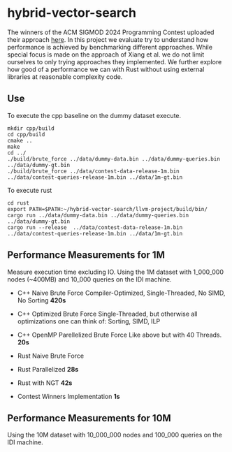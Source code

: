 # hybrid-vector-search

The winners of the ACM SIGMOD 2024 Programming Contest uploaded their approach [here](https://github.com/KevinZeng08/sigmod-2024-contest).
In this project we evaluate try to understand how performance is achieved by benchmarking different approaches. 
While special focus is made on the approach of Xiang et al. we do not limit ourselves to only trying approaches they implemented.
We further explore how good of a performance we can with Rust without using external libraries at reasonable complexity code.

## Use

To execute the cpp baseline on the dummy dataset execute.
```
mkdir cpp/build
cd cpp/build
cmake ..
make
cd ../
./build/brute_force ../data/dummy-data.bin ../data/dummy-queries.bin ../data/dummy-gt.bin
./build/brute_force ../data/contest-data-release-1m.bin ../data/contest-queries-release-1m.bin ../data/1m-gt.bin
```

To execute rust
```
cd rust
export PATH=$PATH:~/hybrid-vector-search/llvm-project/build/bin/
cargo run ../data/dummy-data.bin ../data/dummy-queries.bin ../data/dummy-gt.bin
cargo run --release  ../data/contest-data-release-1m.bin ../data/contest-queries-release-1m.bin ../data/1m-gt.bin
```

## Performance Measurements for 1M

Measure execution time excluding IO.
Using the 1M dataset with 1_000_000 nodes (~400MB) and 10_000 queries on the IDI machine.

- C++ Naive Brute Force
  Compiler-Optimized, Single-Threaded, No SIMD, No Sorting
  **420s**

- C++ Optimized Brute Force
  Single-Threaded, but otherwise all optimizations one can think of: Sorting, SIMD, ILP

- C++ OpenMP Parellelized Brute Force
  Like above but with 40 Threads.
  **20s**

- Rust Naive Brute Force

- Rust Parallelized
  **28s**

- Rust with NGT
  **42s**

- Contest Winners Implementation
  **1s**

## Performance Measurements for 10M

Using the 10M dataset with 10_000_000 nodes and 100_000 queries on the IDI machine.



